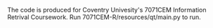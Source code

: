 The code is produced for Coventry Univesity's 7071CEM Information Retrival Coursework.
Run 7071CEM-R/resources/qt/main.py to run.
